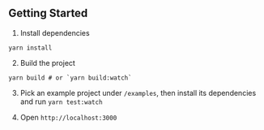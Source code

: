 ## Getting Started

1. Install dependencies
```shell script
yarn install
```

2. Build the project

```shell script
yarn build # or `yarn build:watch`
```

3. Pick an example project under `/examples`, then install its dependencies and run `yarn test:watch`

4. Open `http://localhost:3000`
